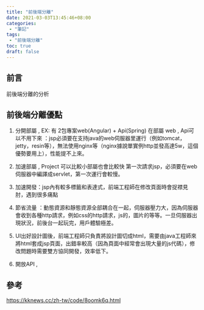 ```yaml
---
title: "前後端分離"
date: 2021-03-03T13:45:46+08:00
categories:
 - "筆記"
tags:
 - "前後端分離"
toc: true
draft: false
---
```


## 前言

前後端分離的分析

## 前後端分離優點

1. 分開部屬 , EX: 有 2包專案web(Angular) + Api(Spring) 在部屬 web , Api可以不用下來 ：jsp必須要在支持java的web伺服器里運行（例如tomcat，jetty，resin等），無法使用nginx等（nginx據說單實例http並發高達5w，這個優勢要用上），性能提不上來。

2. 加速部屬 , Project 可以比較小部屬也會比較快 第一次請求jsp，必須要在web伺服器中編譯成servlet，第一次運行會較慢。
3. 加速開發：jsp內有較多標籤和表達式，前端工程師在修改頁面時會捉襟見肘，遇到很多痛點
4. 節省流量 ：動態資源和靜態資源全部耦合在一起，伺服器壓力大，因為伺服器會收到各種http請求，例如css的http請求，js的，圖片的等等。一旦伺服器出現狀況，前後台一起玩完，用戶體驗極差。
5. UI出好設計圖後，前端工程師只負責將設計圖切成html，需要由java工程師來將html套成jsp頁面，出錯率較高（因為頁面中經常會出現大量的js代碼），修改問題時需要雙方協同開發，效率低下。
6. 開放API ,

## 參考
https://kknews.cc/zh-tw/code/8oomk6q.html